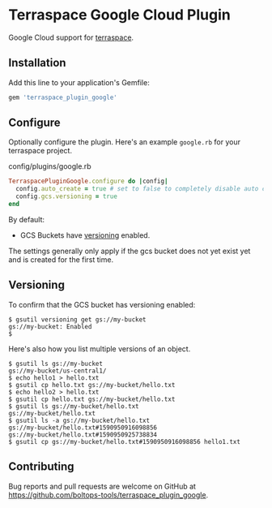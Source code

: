 # Terraspace Google Cloud Plugin

Google Cloud support for [terraspace](https://terraspace.cloud/).

## Installation

Add this line to your application's Gemfile:

```ruby
gem 'terraspace_plugin_google'
```

## Configure

Optionally configure the plugin. Here's an example `google.rb` for your terraspace project.

config/plugins/google.rb

```ruby
TerraspacePluginGoogle.configure do |config|
  config.auto_create = true # set to false to completely disable auto creation
  config.gcs.versioning = true
end
```

By default:

* GCS Buckets have [versioning](https://cloud.google.com/storage/docs/object-versioning) enabled.

The settings generally only apply if the gcs bucket does not yet exist yet and is created for the first time.

## Versioning

To confirm that the GCS bucket has versioning enabled:

    $ gsutil versioning get gs://my-bucket
    gs://my-bucket: Enabled
    $

Here's also how you list multiple versions of an object.

    $ gsutil ls gs://my-bucket
    gs://my-bucket/us-central1/
    $ echo hello1 > hello.txt
    $ gsutil cp hello.txt gs://my-bucket/hello.txt
    $ echo hello2 > hello.txt
    $ gsutil cp hello.txt gs://my-bucket/hello.txt
    $ gsutil ls gs://my-bucket/hello.txt
    gs://my-bucket/hello.txt
    $ gsutil ls -a gs://my-bucket/hello.txt
    gs://my-bucket/hello.txt#1590950916098856
    gs://my-bucket/hello.txt#1590950925738834
    $ gsutil cp gs://my-bucket/hello.txt#1590950916098856 hello1.txt

## Contributing

Bug reports and pull requests are welcome on GitHub at https://github.com/boltops-tools/terraspace_plugin_google.

